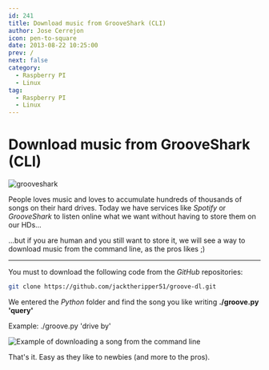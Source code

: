 ```yaml
---
id: 241
title: Download music from GrooveShark (CLI)
author: Jose Cerrejon
icon: pen-to-square
date: 2013-08-22 10:25:00
prev: /
next: false
category:
  - Raspberry PI
  - Linux
tag:
  - Raspberry PI
  - Linux
---
```


# Download music from GrooveShark (CLI)

![grooveshark](/images/grooveshark.jpg)

People loves music and loves to accumulate hundreds of thousands of songs on their hard drives. Today we have services like *Spotify* or *GrooveShark* to listen online what we want without having to store them on our HDs...

...but if you are human and you still want to store it, we will see a way to download music from the command line, as the pros likes ;)

- - -
You must to download the following code from the *GitHub* repositories:

```bash
git clone https://github.com/jacktheripper51/groove-dl.git
```

We entered the *Python* folder and find the song you like writing **./groove.py 'query'**

Example: ./groove.py 'drive by'

![Example of downloading a song from the command line](/images/2013/08/searching.jpg "Example of downloading a song from the command line")

That's it. Easy as they like to newbies (and more to the pros).